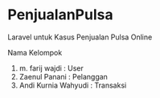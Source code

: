 PenjualanPulsa
==============

Laravel untuk Kasus Penjualan Pulsa Online

Nama Kelompok
1. m. farij wajdi	: User<br/>
2. Zaenul Panani	: Pelanggan<br/>
3. Andi Kurnia Wahyudi	: Transaksi<br/>

